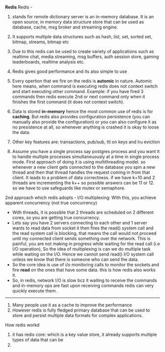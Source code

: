 **Redis**
Redis - 
1. stands for remote dictionary server is an in-memory database. It is an open source, in memory data structure store that can be used as database, cache, msg broker and streaming engine.
2. It supports multiple data structures such as hash, list, set, sorted set, bitmap, streams, bitmap etc
3. Due to this redis can be used to create variety of applications such as realtime chat, media streaming, msg buffers, auth session store, gaming leaderboards, realtime analysis etc.
4. Redis gives good performance and its also simple to use

5. Every opertion that we fire on the redis is **automic** in nature. Automic here means, when command is executing redis does not context switch and start executing other command. 
Example: if you have fired 3 commands then redis execute 2nd or next command only when it finishes the first command (it does not context switch).
6. Data is stored **in-memory** hence the most common use of redis is for **caching**. But redis also provides configuration persistence (you can manually also provide the configuration) or you can also configure it as no presistence at all, so whenever anything is crashed it is okay to loose the data.
7. Other key features are: transactions, pub/sub, ttl on keys and lru eviction

8. Assume you have a single process say postgres process and you want it to handle multiple processes simultaneuously at a time in single process mode.
First approach of doing it is using multithreading model. so whenever a new client gets connected to the database you spin a new thread and then that thread handles the request coming in from that client. It leads to a problem of data correctness. if we have k=10 and 2 threads are incrementing the k++ so possible answers can be 11 or 12. so we have to use safeguards like mutex or semaphore.

2nd approach which redis adopts - I/O multiplexing: With this, you achieve apparent concurrency (not true concurrency)
  - With threads, it is possible that 2 threads are scheduled on 2 different cores, so you are getting true concurrency.
  - Lets say you have 2 servers connecting to each other and 1 server wants to read data from socket it then fires the read() system call and the read system call is blocking, that means the call would not proceed until my connected client sends something over the network. This is painful, you are not making in progress while waiting for the read call (i.e I/O operation), So the idea of multiplexing is can we do multiple task while waiting on the I/O. Hence we cannot send read() I/O system call unless we know that there is someone who can send the data.
  - So the core idea is use of i/o monitoring calls to monitor the sockets and fire **read** on the ones that have some data. this is how redis also works it.
  - So, in redis, network I/O is slow bcz it waiting to receive the commands and in-memory ops are fast upon receiving commands redis can very quickly execute them.  





-----
1. Many people use it as a cache to improve the performance
2. However redis is fully fledged primary database that can be used to store and persist multiple data formats for complex applications.

How redis workd
1. it has redis core: which is a key value store, it already supports multiple types of data that can be 
2. 
